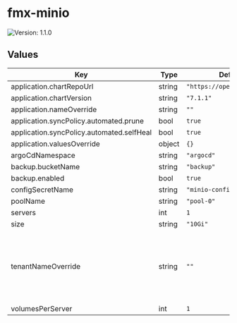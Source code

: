 # fmx-minio

![Version: 1.1.0](https://img.shields.io/badge/Version-1.1.0-informational?style=flat-square)

## Values

| Key | Type | Default | Description |
|-----|------|---------|-------------|
| application.chartRepoUrl | string | `"https://operator.min.io"` |  |
| application.chartVersion | string | `"7.1.1"` |  |
| application.nameOverride | string | `""` |  |
| application.syncPolicy.automated.prune | bool | `true` |  |
| application.syncPolicy.automated.selfHeal | bool | `true` |  |
| application.valuesOverride | object | `{}` |  |
| argoCdNamespace | string | `"argocd"` |  |
| backup.bucketName | string | `"backup"` |  |
| backup.enabled | bool | `true` |  |
| configSecretName | string | `"minio-config"` |  |
| poolName | string | `"pool-0"` |  |
| servers | int | `1` |  |
| size | string | `"10Gi"` |  |
| tenantNameOverride | string | `""` | The name for the MinIO tenant. Defaults to the release's name. |
| volumesPerServer | int | `1` |  |

